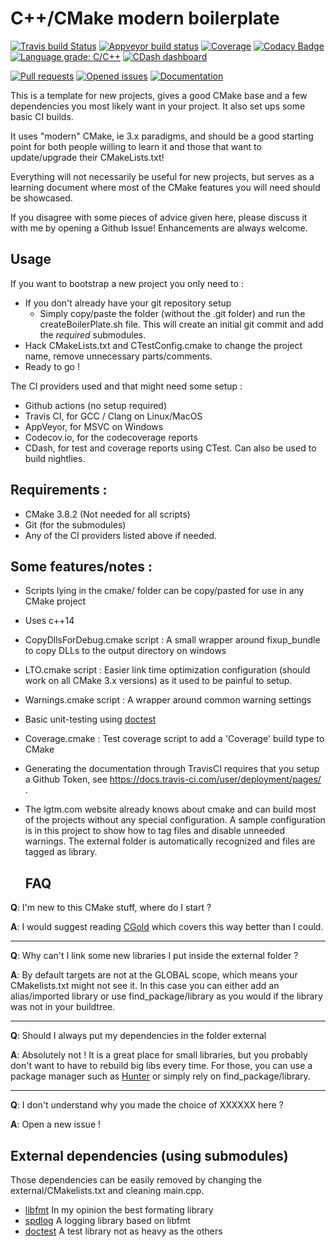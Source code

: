 # C++/CMake modern boilerplate

[![Travis build Status](https://travis-ci.org/Lectem/cpp-boilerplate.svg?branch=master)](https://travis-ci.org/Lectem/cpp-boilerplate)
[![Appveyor build status](https://ci.appveyor.com/api/projects/status/63mnrl1am9plfc4f/branch/master?svg=true)](https://ci.appveyor.com/project/Lectem/boilerplate/branch/master)
[![Coverage](https://codecov.io/gh/Lectem/cpp-boilerplate/branch/master/graph/badge.svg)](https://codecov.io/gh/Lectem/cpp-boilerplate)
[![Codacy Badge](https://api.codacy.com/project/badge/Grade/69eaa732d3484d7d83bea5464ab38287)](https://www.codacy.com/app/Lectem/cpp-boilerplate?utm_source=github.com&utm_medium=referral&utm_content=Lectem/cpp-boilerplate&utm_campaign=Badge_Grade)
[![Language grade: C/C++](https://img.shields.io/lgtm/grade/cpp/g/Lectem/cpp-boilerplate.svg?logo=lgtm&logoWidth=18)](https://lgtm.com/projects/g/Lectem/cpp-boilerplate/context:cpp)
[![CDash dashboard](https://img.shields.io/badge/CDash-Access-blue.svg)](http://my.cdash.org/index.php?project=cpp-boilerplate)

[![Pull requests](https://img.shields.io/github/issues-pr-raw/Lectem/cpp-boilerplate.svg)](https://github.com/Lectem/cpp-boilerplate/pulls)
[![Opened issues](https://img.shields.io/github/issues-raw/Lectem/cpp-boilerplate.svg)](https://github.com/Lectem/cpp-boilerplate/issues)
[![Documentation](https://img.shields.io/badge/Documentation-latest-blue.svg)](https://lectem.github.io/cpp-boilerplate)

This is a template for new projects, gives a good CMake base and a few dependencies you most likely want in your project. It also set ups some basic CI builds.

It uses "modern" CMake, ie 3.x paradigms, and should be a good starting point for both people willing to learn it and those that want to update/upgrade their CMakeLists.txt!

Everything will not necessarily be useful for new projects, but serves as a learning document where most of the CMake features you will need should be showcased.

If you disagree with some pieces of advice given here, please discuss it with me by opening a Github Issue! Enhancements are always welcome.

## Usage

If you want to bootstrap a new project you only need to :

- If you don't already have your git repository setup
  - Simply copy/paste the folder (without the .git folder) and run the createBoilerPlate.sh file. This will create an initial git commit and add the _required_ submodules.
- Hack CMakeLists.txt and CTestConfig.cmake to change the project name, remove unnecessary parts/comments.
- Ready to go !

The CI providers used and that might need some setup :

- Github actions (no setup required)
- Travis CI, for GCC / Clang on Linux/MacOS
- AppVeyor, for MSVC on Windows
- Codecov.io, for the codecoverage reports
- CDash, for test and coverage reports using CTest. Can also be used to build nightlies.

## Requirements :

- CMake 3.8.2 (Not needed for all scripts)
- Git (for the submodules)
- Any of the CI providers listed above if needed.

## Some features/notes :

- Scripts lying in the cmake/ folder can be copy/pasted for use in any CMake project
- Uses c++14
- CopyDllsForDebug.cmake script : A small wrapper around fixup_bundle to copy DLLs to the output directory on windows
- LTO.cmake script : Easier link time optimization configuration (should work on all CMake 3.x versions) as it used to be painful to setup.
- Warnings.cmake script : A wrapper around common warning settings
- Basic unit-testing using [doctest](https://github.com/onqtam/doctest)
- Coverage.cmake : Test coverage script to add a 'Coverage' build type to CMake
- Generating the documentation through TravisCI requires that you setup a Github Token, see <https://docs.travis-ci.com/user/deployment/pages/> .
- The lgtm.com website already knows about cmake and can build most of the projects without any special configuration. A sample configuration is in this project to show how to tag files and disable unneeded warnings. The external folder is automatically recognized and files are tagged as library.

  ## FAQ

**Q**: I'm new to this CMake stuff, where do I start ?

**A**: I would suggest reading [CGold](https://cgold.readthedocs.io) which covers this way better than I could.

---

**Q**: Why can't I link some new libraries I put inside the external folder ?

**A**: By default targets are not at the GLOBAL scope, which means your CMakelists.txt might not see it.
In this case you can either add an alias/imported library or use find_package/library as you would if the library was not in your buildtree.

---

**Q**: Should I always put my dependencies in the folder external

**A**: Absolutely not ! It is a great place for small libraries, but you probably don't want to have to rebuild big libs every time.
For those, you can use a package manager such as [Hunter](https://github.com/ruslo/hunter) or simply rely on find_package/library.

---

**Q**: I don't understand why you made the choice of XXXXXX here ?

**A**: Open a new issue !

## External dependencies (using submodules)

Those dependencies can be easily removed by changing the external/CMakelists.txt and cleaning main.cpp.

- [libfmt](https://github.com/fmtlib/fmt) In my opinion the best formating library
- [spdlog](https://github.com/gabime/spdlog) A logging library based on libfmt
- [doctest](https://github.com/onqtam/doctest) A test library not as heavy as the others
